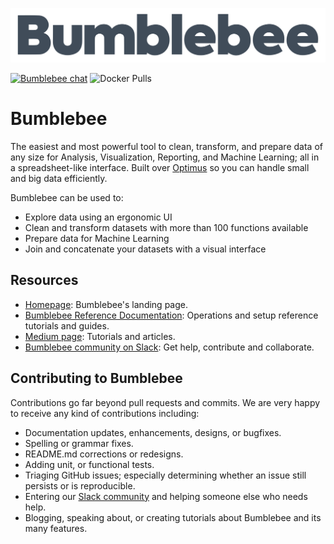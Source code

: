 [![Logo Bumblebee](images/logoBumblebee.png)](https://hi-bumblebee.com) 

[![Bumblebee chat](https://img.shields.io/badge/chat-on%20slack-blue.svg?style=flat&logo=slack)](https://communityinviter.com/apps/hi-bumblebee/welcome)
![Docker Pulls](https://img.shields.io/docker/pulls/hiprimus/bumblebee)

# Bumblebee

The easiest and most powerful tool to clean, transform, and prepare data of any size for Analysis, Visualization, Reporting, and Machine Learning; all in a spreadsheet-like interface. Built over [Optimus](https://github.com/hi-primus/optimus) so you can handle small and big data efficiently.

Bumblebee can be used to:

* Explore data using an ergonomic UI
* Clean and transform datasets with more than 100 functions available
* Prepare data for Machine Learning
* Join and concatenate your datasets with a visual interface

## Resources

* [Homepage](https://hi-bumblebee.com/): Bumblebee's landing page.
* [Bumblebee Reference Documentation](https://hi-primus.gitbook.io/bumblebee/): Operations and setup reference tutorials and guides.
* [Medium page](https://medium.com/hi-bumblebee): Tutorials and articles.
* [Bumblebee community on Slack](https://communityinviter.com/apps/hi-bumblebee/welcome): Get help, contribute and collaborate.
  
## Contributing to Bumblebee 
Contributions go far beyond pull requests and commits. We are very happy to receive any kind of contributions including:

* Documentation updates, enhancements, designs, or bugfixes.
* Spelling or grammar fixes.
* README.md corrections or redesigns.
* Adding unit, or functional tests.
* Triaging GitHub issues; especially determining whether an issue still persists or is reproducible.
* Entering our [Slack community](https://communityinviter.com/apps/hi-bumblebee/welcome) and helping someone else who needs help.
* Blogging, speaking about, or creating tutorials about Bumblebee and its many features.
